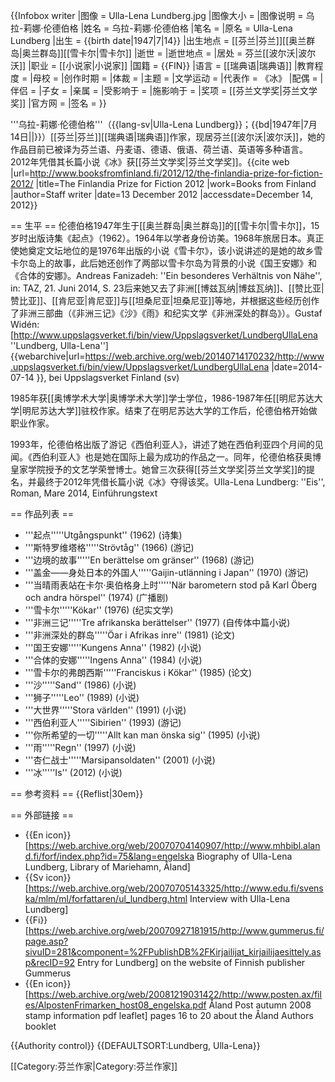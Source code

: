 {{Infobox writer <!-- see Template:Infobox writer -->
|图像    = Ulla-Lena Lundberg.jpg
|图像大小 = 
|图像说明 = 乌拉-莉娜·伦德伯格
|姓名    = 乌拉-莉娜·伦德伯格
|笔名    = 
|原名    = Ulla-Lena Lundberg
|出生    = {{birth date|1947|7|14}}
|出生地点 = [[芬兰|芬兰]][[奥兰群岛|奥兰群岛]][[雪卡尔|雪卡尔]]
|逝世    = 
|逝世地点 = 
|居处    = 芬兰[[波尔沃|波尔沃]]
|职业    = [[小说家|小说家]]
|国籍    = {{FIN}}
|语言     = [[瑞典语|瑞典语]]
|教育程度 = 
|母校     = 
|创作时期 = 
|体裁     = 
|主题     = 
|文学运动 = 
|代表作  = 《冰》
|配偶   = 
|伴侣   = 
|子女   = 
|亲属   = 
|受影响于 = 
|施影响于 = 
|奖项    = [[芬兰文学奖|芬兰文学奖]]
|官方网  = <!--  {{URL|website}} -->
|签名   =  <!--不需要加[[file:|128px]] -->
}}

'''乌拉-莉娜·伦德伯格'''（{{lang-sv|Ulla-Lena Lundberg}}；{{bd|1947年|7月14日||}}）[[芬兰|芬兰]][[瑞典语|瑞典语]]作家，现居芬兰[[波尔沃|波尔沃]]，她的作品目前已被译为芬兰语、丹麦语、德语、俄语、荷兰语、英语等多种语言。2012年凭借其长篇小说《冰》获[[芬兰文学奖|芬兰文学奖]]。<ref>{{cite web |url=http://www.booksfromfinland.fi/2012/12/the-finlandia-prize-for-fiction-2012/ |title=The Finlandia Prize for Fiction 2012 |work=Books from Finland |author=Staff writer |date=13 December 2012 |accessdate=December 14, 2012}}</ref><br />

== 生平 ==
伦德伯格1947年生于[[奥兰群岛|奥兰群岛]]的[[雪卡尔|雪卡尔]]，15岁时出版诗集《起点》（1962）。1964年以学者身份访美。1968年旅居日本。真正使她奠定文坛地位的是1976年出版的小说《雪卡尔》，该小说讲述的是她的故乡雪卡尔岛上的故事，此后她还创作了两部以雪卡尔岛为背景的小说《国王安娜》和《合体的安娜》。<ref>Andreas Fanizadeh: ''Ein besonderes Verhältnis von Nähe'', in: TAZ, 21. Juni 2014, S. 23</ref>后来她又去了非洲[[博兹瓦纳|博兹瓦纳]]、[[赞比亚|赞比亚]]、[[肯尼亚|肯尼亚]]与[[坦桑尼亚|坦桑尼亚]]等地，并根据这些经历创作了非洲三部曲（《非洲三记》《沙》《雨》和纪实文学《非洲深处的群岛》）。<ref name=Uppslagsverket>Gustaf Widén: [http://www.uppslagsverket.fi/bin/view/Uppslagsverket/LundbergUllaLena ''Lundberg, Ulla-Lena''] {{webarchive|url=https://web.archive.org/web/20140714170232/http://www.uppslagsverket.fi/bin/view/Uppslagsverket/LundbergUllaLena |date=2014-07-14 }}, bei Uppslagsverket Finland (sv)</ref>

1985年获[[奥博学术大学|奥博学术大学]]学士学位，1986-1987年任[[明尼苏达大学|明尼苏达大学]]驻校作家。结束了在明尼苏达大学的工作后，伦德伯格开始做职业作家。

1993年，伦德伯格出版了游记《西伯利亚人》，讲述了她在西伯利亚四个月间的见闻。《西伯利亚人》也是她在国际上最为成功的作品之一。同年，伦德伯格获奥博皇家学院授予的文艺学荣誉博士。她曾三次获得[[芬兰文学奖|芬兰文学奖]]的提名，并最终于2012年凭借长篇小说《冰》夺得该奖。<ref>Ulla-Lena Lundberg: ''Eis'', Roman, Mare 2014, Einführungstext</ref>

== 作品列表 ==
* '''起点'''''Utgångspunkt'' (1962) (诗集)
* '''斯特罗维塔格'''''Strövtåg'' (1966) (游记)
* '''边境的故事'''''En berättelse om gränser'' (1968) (游记)
* '''盖金——身处日本的外国人'''''Gaijin-utlänning i Japan'' (1970) (游记)
* '''当晴雨表站在卡尔·奥伯格身上时'''''När barometern stod på Karl Öberg och andra hörspel'' (1974) (广播剧)
* '''雪卡尔'''''Kökar'' (1976) (纪实文学)
* '''非洲三记'''''Tre afrikanska berättelser'' (1977) (自传体中篇小说)
* '''非洲深处的群岛'''''Öar i Afrikas inre'' (1981) (论文)
* '''国王安娜'''''Kungens Anna'' (1982) (小说)
* '''合体的安娜'''''Ingens Anna'' (1984) (小说)
* '''雪卡尔的弗朗西斯'''''Franciskus i Kökar'' (1985) (论文)
* '''沙'''''Sand'' (1986) (小说)
* '''狮子'''''Leo'' (1989) (小说)
* '''大世界'''''Stora världen'' (1991) (小说)
* '''西伯利亚人'''''Sibirien'' (1993) (游记)
* '''你所希望的一切'''''Allt kan man önska sig'' (1995) (小说)
* '''雨'''''Regn'' (1997) (小说)
* '''杏仁战士'''''Marsipansoldaten'' (2001) (小说)
* '''冰'''''Is'' (2012) (小说)

== 参考资料 ==
{{Reflist|30em}}

== 外部链接 ==
* {{En icon}} [https://web.archive.org/web/20070704140907/http://www.mhbibl.aland.fi/forf/index.php?id=75&lang=engelska Biography of Ulla-Lena Lundberg, Library of Mariehamn, Åland]
* {{Sv icon}} [https://web.archive.org/web/20070705143325/http://www.edu.fi/svenska/mlm/ml/forfattaren/ul_lundberg.html Interview with Ulla-Lena Lundberg]
* {{Fi}} [https://web.archive.org/web/20070927181915/http://www.gummerus.fi/page.asp?sivuID=281&component=%2FPublishDB%2FKirjailijat_kirjailijaesittely.asp&recID=92 Entry for Lundberg] on the website of Finnish publisher Gummerus
* {{En icon}} [https://web.archive.org/web/20081219031422/http://www.posten.ax/files/AlpostenFrimarken_host08_engelska.pdf Åland Post autumn 2008 stamp information pdf leaflet] pages 16 to 20 about the Åland Authors booklet

{{Authority control}}
{{DEFAULTSORT:Lundberg, Ulla-Lena}}

[[Category:芬兰作家|Category:芬兰作家]]